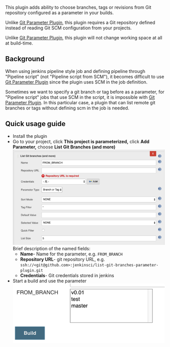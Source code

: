 This plugin adds ability to choose branches, tags or revisions from Git
repository configured as a parameter in your builds.

Unlike [Git Parameter Plugin](https://wiki.jenkins.io/display/JENKINS/Git+Parameter+Plugin),
this plugin requires a Git repository defined instead of reading Git SCM
configuration from your projects.

Unlike [Git Parameter Plugin](https://wiki.jenkins.io/display/JENKINS/Git+Parameter+Plugin),
this plugin will not change working space at all at build-time.

## Background

When using jenkins pipeline style job and defining pipeline through "Pipeline script" (not "Pipeline script from SCM"), it becomes difficult to use [Git Parameter Plugin](https://wiki.jenkins.io/display/JENKINS/Git+Parameter+Plugin) since the plugin uses SCM in the job definition.

Sometimes we want to specify a git branch or tag before as a parameter, for "Pipeline script" jobs that use SCM in the script, it is impossible with [Git Parameter Plugin](https://wiki.jenkins.io/display/JENKINS/Git+Parameter+Plugin). In this particular case, a plugin that can list remote git branches or tags without defining scm in the job is needed.

## Quick usage guide

-   Install the plugin
-   Go to your project, click **This project is parameterized,** click
    **Add Parameter,** choose **List Git Branches (and more)**![](docs/images/image2018-12-25_16-40-1.png)
    Brief description of the named fields:
    -   **Name**- Name for the parameter, e.g. `FROM_BRANCH`
    -   **Repository URL**- git repository URL, e.g.
        `ssh://<git@github.com>:jenkinsci/list-git-branches-parameter-plugin.git`
    -   **Credentials**- Git credentials stored in jenkins
-   Start a build and use the parameter
    ![](docs/images/image2018-12-25_16-56-6.png)
